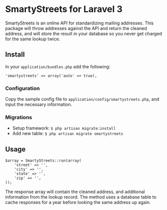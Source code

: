 # SmartyStreets for Laravel 3

SmartyStreets is an online API for standardizing mailing addresses.  This package will throw addresses against the API and return the cleaned address, and will store the result in your database so you never get charged for the same lookup twice.

## Install

In your ``application/bundles.php`` add the following:

```
'smartystreets' => array('auto' => true),
```

### Configuration

Copy the sample config file to ``application/config/smartystreets.php``, and input the necessary information.

### Migrations

* Setup framework: ``$ php artisan migrate:install``
* Add new table: ``$ php artisan migrate smartystreets``

## Usage

```
$array = SmartyStreets::run(array(
    'street' => '',
    'city' => '',
    'state' => '',
    'zip' => '',
));
```

The response array will contain the cleaned address, and additional information from the lookup record.  The method uses a database table to cache responses for a year before looking the same address up again.